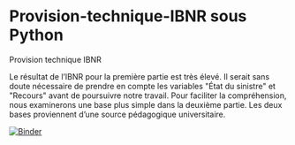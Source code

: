# Provision-technique-IBNR sous Python
Provision technique IBNR     


Le résultat de l’IBNR pour la première partie est très élevé. Il serait sans doute nécessaire de prendre en compte les variables "État du sinistre" et "Recours" avant de poursuivre notre travail. Pour faciliter la compréhension, nous examinerons une base plus simple dans la deuxième partie. Les deux bases proviennent d’une source pédagogique universitaire.     


[![Binder](https://mybinder.org/badge_logo.svg)](https://mybinder.org/v2/gh/Mimihi121/Provision-technique-IBNR/HEAD)

